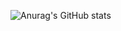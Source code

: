 ![Anurag's GitHub stats](https://github-readme-stats.vercel.app/api?username=anuraghazra&show_icons=true&theme=nightow)